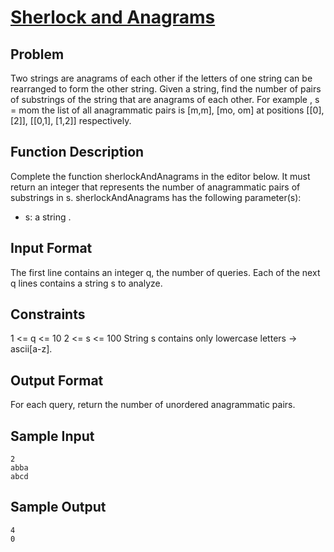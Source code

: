 #   [Sherlock and Anagrams](https://www.hackerrank.com/challenges/sherlock-and-anagrams/problem?h_l=interview&playlist_slugs%5B%5D=interview-preparation-kit&playlist_slugs%5B%5D=dictionaries-hashmaps)

## Problem
Two strings are anagrams of each other if the letters of one string can be rearranged to form the other string. Given a string, find the number of pairs of substrings of the string that are anagrams of each other.
For example , s = mom the list of all anagrammatic pairs is [m,m], [mo, om] at positions [[0], [2]], [[0,1], [1,2]] respectively.

## Function Description
Complete the function sherlockAndAnagrams in the editor below. It must return an integer that represents the number of anagrammatic pairs of substrings in s.
sherlockAndAnagrams has the following parameter(s):
- s: a string .

## Input Format
The first line contains an integer q, the number of queries. 
Each of the next q lines contains a string s to analyze.

## Constraints
1 <= q <= 10
2 <= s <= 100
String s contains only lowercase letters -> ascii[a-z].

## Output Format
For each query, return the number of unordered anagrammatic pairs.

## Sample Input
    2
    abba
    abcd

    
## Sample Output
    4
    0
